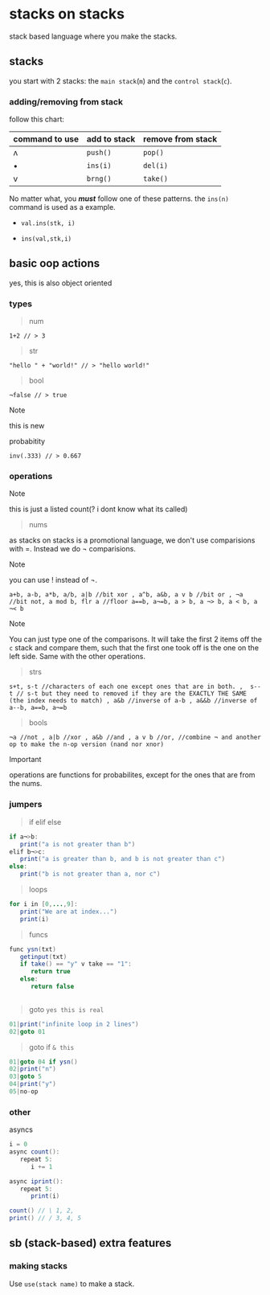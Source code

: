 # stacks on stacks
stack based language where you make the stacks.
## stacks
you start with 2 stacks: the `main stack`(`m`) and the `control stack`(`c`).
### adding/removing from stack
follow this chart:

|command to use|add to stack |remove from stack|
|--------------|-------------|-----------------|
|      ʌ       |   `push()`  |     `pop()`     |
|      •       |   `ins(i)`  |     `del(i)`    |
|      v       |   `brng()`  |     `take()`    |

No matter what, you ***must*** follow one of these patterns. the `ins(n)` command is used as a example.
* `val.ins(stk, i)`

* `ins(val,stk,i)`

## basic oop actions

yes, this is also object oriented

### types

> num

`1+2 // > 3`

> str

`"hello " + "world!" // > "hello world!"`

> bool

`¬false // > true`

> [!NOTE]
> this is new
> 
> probabitity

 `inv(.333) // > 0.667`

### operations
> [!NOTE]
> this is just a listed count(? i dont know what its called)

>nums

as stacks on stacks is a promotional language, we don't use comparisions with =. Instead we do ¬ comparisions.
> [!NOTE]
> you can use ! instead of ¬.

`a+b, a-b, a*b, a/b, a|b //bit xor , a^b, a&b, a v b //bit or , ¬a //bit not, a mod b, flr a //floor a==b, a¬=b, a > b, a ¬> b, a < b, a ¬< b`

>[!NOTE]
>You can just type one of the comparisons. It will take the first 2 items off the `c` stack and compare them, such that the first one took off is the one on the left side. Same with the other operations.

>strs

`s+t, s-t //characters of each one except ones that are in both. , 
s--t // s-t but they need to removed if they are the EXACTLY THE SAME (the index needs to match) , a&b //inverse of a-b , a&&b //inverse of a--b, a==b, a¬=b`

>bools

`¬a //not , a|b //xor , a&b //and , a v b //or, //combine ¬ and another op to make the n-op version (nand nor xnor)`

>[!IMPORTANT]
>operations are functions for probabilites, except for the ones that are from the nums.

### jumpers

> if elif else
```java
if a¬>b:
   print("a is not greater than b")
elif b¬>c:
   print("a is greater than b, and b is not greater than c")
else:
   print("b is not greater than a, nor c")
```

> loops

```java
for i in [0,...,9]:
   print("We are at index...")
   print(i)
```

> funcs

```java
func ysn(txt)
   getinput(txt)
   if take() == "y" v take == "1":
      return true
   else:
      return false
      
```


> goto `yes this is real`

```java
01|print("infinite loop in 2 lines")
02|goto 01
```
> goto if `& this`

```java
01|goto 04 if ysn()
02|print("n")
03|goto 5
04|print("y")
05|no-op
```

### other

asyncs

```java
i = 0
async count():
   repeat 5:
      i += 1

async iprint():
   repeat 5:
      print(i)

count() // \ 1, 2,
print() // / 3, 4, 5
```

## sb (stack-based) extra features
### making stacks

Use `use(stack name)` to make a stack.
